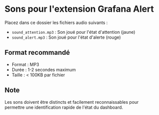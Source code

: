 # Sons pour l'extension Grafana Alert

Placez dans ce dossier les fichiers audio suivants :

- `sound_attention.mp3` : Son joué pour l'état d'attention (jaune)
- `sound_alert.mp3` : Son joué pour l'état d'alerte (rouge)

## Format recommandé
- Format : MP3
- Durée : 1-2 secondes maximum
- Taille : < 100KB par fichier

## Note
Les sons doivent être distincts et facilement reconnaissables pour permettre une identification rapide de l'état du dashboard. 